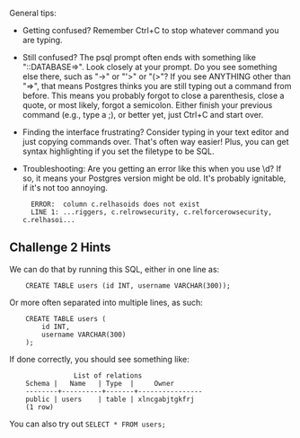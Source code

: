 General tips:

- Getting confused? Remember Ctrl+C to stop whatever command you are typing.

- Still confused? The psql prompt often ends with something like
  "::DATABASE=>". Look closely at your prompt. Do you see something else there,
  such as "->" or "'>" or "(>"? If you see ANYTHING other than "=>", that means
  Postgres thinks you are still typing out a command from before. This means
  you probably forgot to close a parenthesis, close a quote, or most likely,
  forgot a semicolon. Either finish your previous command (e.g., type a ;), or
  better yet, just Ctrl+C and start over.

- Finding the interface frustrating? Consider typing in your text editor and
  just copying commands over. That's often way easier!  Plus, you can get
  syntax highlighting if you set the filetype to be SQL.

- Troubleshooting: Are you getting an error like this when you use \d? If so,
  it means your Postgres version might be old. It's probably ignitable, if it's
  not too annoying.


        ERROR:  column c.relhasoids does not exist
        LINE 1: ...riggers, c.relrowsecurity, c.relforcerowsecurity, c.relhasoi...




Challenge 2 Hints
--------------------------


We can do that by running this SQL, either in one line as:

        CREATE TABLE users (id INT, username VARCHAR(300));

Or more often separated into multiple lines, as such:

        CREATE TABLE users (
            id INT,
            username VARCHAR(300)
        );


If done correctly, you should see something like:


                    List of relations
        Schema |   Name   | Type  |     Owner
        --------+----------+-------+----------------
        public | users    | table | xlncgabjtgkfrj
        (1 row)

You can also try out `SELECT * FROM users;`


